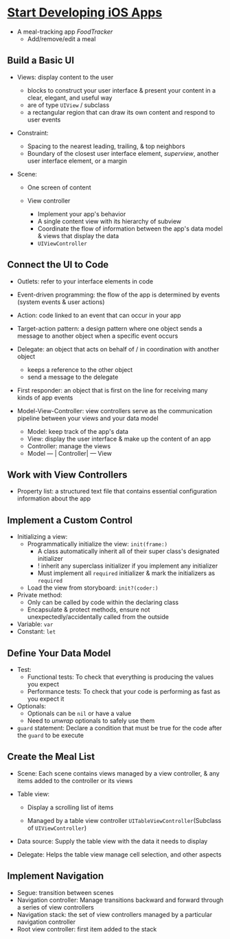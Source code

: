 # [Start Developing iOS Apps](https://developer.apple.com/library/archive/referencelibrary/GettingStarted/DevelopiOSAppsSwift/)

- A meal-tracking app *FoodTracker*
  - Add/remove/edit a meal



## Build a Basic UI

- Views: display content to the user
  
  - blocks to construct your user interface & present your content in a clear, elegant, and useful way
  - are of type `UIView` / subclass
  - a rectangular region that can draw its own content and respond to user events
  
- Constraint:

  - Spacing to the nearest leading, trailing, & top neighbors
  - Boundary of the closest user interface element, *superview*, another user interface element, or a margin

- Scene:

  - One screen of content

  - View controller

    - Implement your app's behavior
    - A single content view with its hierarchy of subview
    - Coordinate the flow of information between the app's data model & views that display the data
    - `UIViewController`



## Connect the UI to Code

- Outlets: refer to your interface elements in code
- Event-driven programming: the flow of the app is determined by events (system events & user actions)
- Action: code linked to an event that can occur in your app
- Target-action pattern: a design pattern where one object sends a message to another object when a specific event occurs

- Delegate: an object that acts on behalf of / in coordination with another object
  - keeps a reference to the other object
  - send a message to the delegate
- First responder: an object that is first on the line for receiving many kinds of app events
- Model-View-Controller: view controllers serve as the communication pipeline between your views and your data model
  - Model: keep track of the app's data
  - View: display the user interface & make up the content of an app
  - Controller: manage the views
  - Model — | Controller| — View



## Work with View Controllers

- Property list: a structured text file that contains essential configuration information about the app



## Implement a Custom Control

- Initializing a view:
  - Programmatically initialize the view: `init(frame:)`
    - A class automatically inherit all of their super class's designated initializer
    - ! inherit any superclass initializer if you implement any initializer
    - Must implement all `required` initializer & mark the initializers as `required` 
  - Load the view from storyboard: `init?(coder:)`
- Private method: 
  - Only can be called by code within the declaring class
  - Encapsulate & protect methods, ensure not unexpectedly/accidentally called from the outside
- Variable: `var`
- Constant: `let`


## Define Your Data Model

- Test:
  - Functional tests: To check that everything is producing the values you expect
  - Performance tests: To check that your code is performing as fast as you expect it
- Optionals:
    - Optionals can be `nil` or have a value
    - Need to *unwrap* optionals to safely use them
- `guard` statement: Declare a condition that must be true for the code after the `guard` to be execute



## Create the Meal List

- Scene: Each scene contains views managed by a view controller, & any items added to the controller or its views

- Table view:

  - Display a scrolling list of items

  - Managed by a table view controller `UITableViewController`(Subclass of `UIViewController`)

- Data source: Supply the table view with the data it needs to display
- Delegate: Helps the table view manage cell selection, and other aspects



## Implement Navigation

- Segue: transition between scenes
- Navigation controller: Manage transitions backward and forward through a series of view controllers
- Navigation stack: the set of view controllers managed by a particular navigation controller
- Root view controller: first item added to the stack